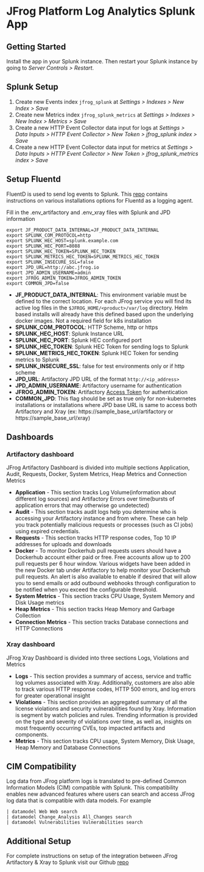 # JFrog Platform Log Analytics Splunk App

## Getting Started
Install the app in your Splunk instance. Then restart your Splunk instance by going to _Server Controls > Restart_.

## Splunk Setup

1. Create new Events index `jfrog_splunk` at _Settings > Indexes > New Index > Save_
2. Create new Metrics index `jfrog_splunk_metrics` at _Settings > Indexes > New Index > Metrics > Save_
3. Create a new HTTP Event Collector data input for logs at _Settings > Data Inputs > HTTP Event Collector > New Token > jfrog_splunk index > Save_
4. Create a new HTTP Event Collector data input for metrics at _Settings > Data Inputs > HTTP Event Collector > New Token > jfrog_splunk_metrics index > Save_

## Setup Fluentd
FluentD is used to send log events to Splunk. This [repo](https://github.com/jfrog/log-analytics-splunk) contains instructions on various installations options for Fluentd as a logging agent. 

Fill in the .env_artifactory and .env_xray files with Splunk and JPD information

```
export JF_PRODUCT_DATA_INTERNAL=JF_PRODUCT_DATA_INTERNAL
export SPLUNK_COM_PROTOCOL=http
export SPLUNK_HEC_HOST=splunk.example.com
export SPLUNK_HEC_PORT=8088
export SPLUNK_HEC_TOKEN=SPLUNK_HEC_TOKEN
export SPLUNK_METRICS_HEC_TOKEN=SPLUNK_METRICS_HEC_TOKEN
export SPLUNK_INSECURE_SSL=false
export JPD_URL=http://abc.jfrog.io
export JPD_ADMIN_USERNAME=admin
export JFROG_ADMIN_TOKEN=JFROG_ADMIN_TOKEN
export COMMON_JPD=false
```

* **JF_PRODUCT_DATA_INTERNAL**: This environment variable must be defined to the correct location. For each JFrog service you will find its active log files in the `$JFROG_HOME/<product>/var/log` directory. Helm based installs will already have this defined based upon the underlying docker images. Not a required field for k8s installation
* **SPLUNK_COM_PROTOCOL**: HTTP Scheme, http or https
* **SPLUNK_HEC_HOST**: Splunk Instance URL
* **SPLUNK_HEC_PORT**: Splunk HEC configured port
* **SPLUNK_HEC_TOKEN**: Splunk HEC Token for sending logs to Splunk
* **SPLUNK_METRICS_HEC_TOKEN**: Splunk HEC Token for sending metrics to Splunk
* **SPLUNK_INSECURE_SSL**: false for test environments only or if http scheme
* **JPD_URL**: Artifactory JPD URL of the format `http://<ip_address>`
* **JPD_ADMIN_USERNAME**: Artifactory username for authentication
* **JFROG_ADMIN_TOKEN**: Artifactory [Access Token](https://jfrog.com/help/r/how-to-generate-an-access-token-video/artifactory-creating-access-tokens-in-artifactory) for authentication
* **COMMON_JPD**: This flag should be set as true only for non-kubernetes installations or installations where JPD base URL is same to access both Artifactory and Xray (ex: https://sample_base_url/artifactory or https://sample_base_url/xray)

## Dashboards

### Artifactory dashboard
JFrog Artifactory Dashboard is divided into multiple sections Application, Audit, Requests, Docker, System Metrics, Heap Metrics and Connection Metrics

* **Application** - This section tracks Log Volume(information about different log sources) and Artifactory Errors over time(bursts of application errors that may otherwise go undetected)
* **Audit** - This section tracks audit logs help you determine who is accessing your Artifactory instance and from where. These can help you track potentially malicious requests or processes (such as CI jobs) using expired credentials.
* **Requests** - This section tracks HTTP response codes, Top 10 IP addresses for uploads and downloads
* **Docker** - To monitor Dockerhub pull requests users should have a Dockerhub account either paid or free. Free accounts allow up to 200 pull requests per 6 hour window. Various widgets have been added in the new Docker tab under Artifactory to help monitor your Dockerhub pull requests. An alert is also available to enable if desired that will allow you to send emails or add outbound webhooks through configuration to be notified when you exceed the configurable threshold.
* **System Metrics** - This section tracks CPU Usage, System Memory and Disk Usage metrics
* **Heap Metrics** - This section tracks Heap Memory and Garbage Collection
* **Connection Metrics** - This section tracks Database connections and HTTP Connections

### Xray dashboard
JFrog Xray Dashboard is divided into three sections Logs, Violations and Metrics

* **Logs** - This section provides a summary of access, service and traffic log volumes associated with Xray. Additionally, customers are also able to track various HTTP response codes, HTTP 500 errors, and log errors for greater operational insight
* **Violations** - This section provides an aggregated summary of all the license violations and security vulnerabilities found by Xray.  Information is segment by watch policies and rules.  Trending information is provided on the type and severity of violations over time, as well as, insights on most frequently occurring CVEs, top impacted artifacts and components.
* **Metrics** - This section tracks CPU usage, System Memory, Disk Usage, Heap Memory and Database Connections

## CIM Compatibility
Log data from JFrog platform logs is translated to pre-defined Common Information Models (CIM) compatible with Splunk. This compatibility enables new advanced features where users can search and access JFrog log data that is compatible with data models. For example

```text
| datamodel Web Web search
| datamodel Change_Analysis All_Changes search
| datamodel Vulnerabilities Vulnerabilities search
```

## Additional Setup

For complete instructions on setup of the integration between JFrog Artifactory & Xray to Splunk visit our Github [repo](https://github.com/jfrog/log-analytics-splunk)
